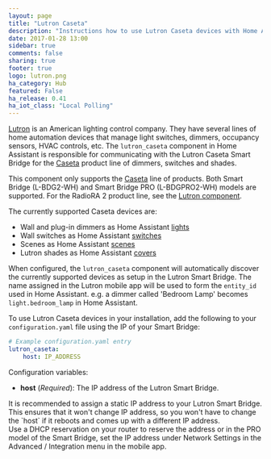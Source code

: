 ```yaml
---
layout: page
title: "Lutron Caseta"
description: "Instructions how to use Lutron Caseta devices with Home Assistant."
date: 2017-01-28 13:00
sidebar: true
comments: false
sharing: true
footer: true
logo: lutron.png
ha_category: Hub
featured: False
ha_release: 0.41
ha_iot_class: "Local Polling"
---
```


[Lutron](http://www.lutron.com/) is an American lighting control company. They have several lines of home automation devices that manage light switches, dimmers, occupancy sensors, HVAC controls, etc. The `lutron_caseta` component in Home Assistant is responsible for communicating with the Lutron Caseta Smart Bridge for the [Caseta](http://www.casetawireless.com) product line of dimmers, switches and shades.

This component only supports the [Caseta](http://www.casetawireless.com) line of products. Both Smart Bridge (L-BDG2-WH) and Smart Bridge PRO (L-BDGPRO2-WH) models are supported. For the RadioRA 2 product line, see the [Lutron component](/components/lutron/).

The currently supported Caseta devices are:

- Wall and plug-in dimmers as Home Assistant [lights](/components/light.lutron_caseta/)
- Wall switches as Home Assistant [switches](/components/switch.lutron_caseta/)
- Scenes as Home Assistant [scenes](/components/scene.lutron_caseta/)
- Lutron shades as Home Assistant [covers](/components/cover.lutron_caseta/)

When configured, the `lutron_caseta` component will automatically discover the currently supported devices as setup in the Lutron Smart Bridge. The name assigned in the Lutron mobile app will be used to form the `entity_id` used in Home Assistant. e.g. a dimmer called 'Bedroom Lamp' becomes `light.bedroom_lamp` in Home Assistant.

To use Lutron Caseta devices in your installation, add the following to your `configuration.yaml` file using the IP of your Smart Bridge:

```yaml
# Example configuration.yaml entry
lutron_caseta:
    host: IP_ADDRESS
```

Configuration variables:

- **host** (*Required*): The IP address of the Lutron Smart Bridge.

<p class='note'>
It is recommended to assign a static IP address to your Lutron Smart Bridge. This ensures that it won't change IP address, so you won't have to change the `host` if it reboots and comes up with a different IP address.
<br>
Use a DHCP reservation on your router to reserve the address or in the PRO model of the Smart Bridge, set the IP address under Network Settings in the Advanced / Integration menu in the mobile app.
</p>
